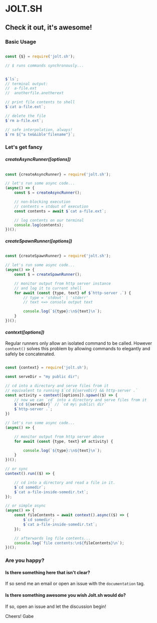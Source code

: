 

# JOLT.SH

## Check it out, it's awesome!

### Basic Usage

```js

const {$} = require('jolt.sh');

// $ runs commands synchronously...


$`ls`;
// terminal output:
//  a-file.ext
//  anotherfile.anotherext

// print file contents to shell
$`cat a-file.ext`;

// delete the file
$`rm a-file.ext`;

// safe interpolation, always!
$`rm ${"a te&&ible'filename"}`;

```

### Let's get fancy

#### *createAsyncRunner([options])*

```js

const {createAsyncRunner} = require('jolt.sh');

// let's run some async code...
(async() => {
    const $ = createAsyncRunner();

    // non-blocking execution
    // contents = stdout of execution
    const contents = await $`cat a-file.ext`;

    // log contents on our terminal
    console.log(contents);
})();

```

#### *createSpawnRunner([options])*

```js

const {createSpawnRunner} = require('jolt.sh');

// let's run some async code...
(async() => {
    const $ = createSpawnRunner();

    // monitor output from http server instance
    // and log it to current shell
    for await (const {type, text} of $`http-server .`) {
        // type = 'stdout' | 'stderr'
        // text <=> console output text

        console.log(`${type}:\n${text}\n`);
    }
})();

```

#### *context([options])*

Regular runners only allow an isolated command to be called. However `context()` solves this problem by allowing commands to elegantly and safely be concatenated.

```js

const {context} = require('jolt.sh');

const serveDir = "my public dir";

// cd into a directory and serve files from it
// equivalent to running $`cd ${serveDir} && http-server .`
const activity = context([options]).spawn(($) => {
    // now we can `cd` into a directory and serve files from it
    $`cd ${serveDir}` // `cd my\ public\ dir`
    $`http-server .`;
})

// let's run some async code...
(async() => {

    // monitor output from http server above
    for await (const {type, text} of activity) {

        console.log(`${type}:\n${text}\n`);
    }
})();

// or sync
context().run(($) => {

    // cd into a directory and read a file in it.
    $`cd somedir`;
    $`cat a-file-inside-somedir.txt`;
});

// or simple async
(async() => {
    const fileContents = await context().async(($) => {
        $`cd somedir`;
        $`cat a-file-inside-somedir.txt`;
    });

    // afterwards log file contents...
    console.log(`file contents:\n${fileContents}\n`);
})();

```

### Are you happy?

#### Is there something here that isn't clear?

If so send me an email or open an issue with the `documentation` tag.

#### Is there something awesome you wish Jolt.sh would do?

If so, open an issue and let the discussion begin!

Cheers!
Gabe